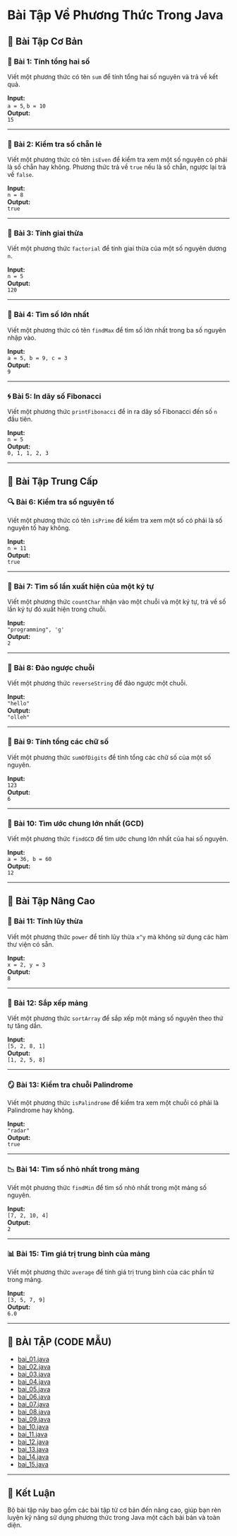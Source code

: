 # Bài Tập Về Phương Thức Trong Java

## 📘 Bài Tập Cơ Bản

### 🧮 **Bài 1: Tính tổng hai số**
Viết một phương thức có tên `sum` để tính tổng hai số nguyên và trả về kết quả.

**Input:**  
`a = 5`, `b = 10`  
**Output:**  
`15`

---

### 🔢 **Bài 2: Kiểm tra số chẵn lẻ**
Viết một phương thức có tên `isEven` để kiểm tra xem một số nguyên có phải là số chẵn hay không. Phương thức trả về `true` nếu là số chẵn, ngược lại trả về `false`.

**Input:**  
`n = 8`  
**Output:**  
`true`

---

### 🎯 **Bài 3: Tính giai thừa**
Viết một phương thức `factorial` để tính giai thừa của một số nguyên dương `n`.

**Input:**  
`n = 5`  
**Output:**  
`120`

---

### 🌟 **Bài 4: Tìm số lớn nhất**
Viết một phương thức có tên `findMax` để tìm số lớn nhất trong ba số nguyên nhập vào.

**Input:**  
`a = 5, b = 9, c = 3`  
**Output:**  
`9`

---

### 🌀 **Bài 5: In dãy số Fibonacci**
Viết một phương thức `printFibonacci` để in ra dãy số Fibonacci đến số `n` đầu tiên.

**Input:**  
`n = 5`  
**Output:**  
`0, 1, 1, 2, 3`

---

## 📗 Bài Tập Trung Cấp

### 🔍 **Bài 6: Kiểm tra số nguyên tố**
Viết một phương thức có tên `isPrime` để kiểm tra xem một số có phải là số nguyên tố hay không.

**Input:**  
`n = 11`  
**Output:**  
`true`

---

### 🔡 **Bài 7: Tìm số lần xuất hiện của một ký tự**
Viết một phương thức `countChar` nhận vào một chuỗi và một ký tự, trả về số lần ký tự đó xuất hiện trong chuỗi.

**Input:**  
`"programming", 'g'`  
**Output:**  
`2`

---

### 🔄 **Bài 8: Đảo ngược chuỗi**
Viết một phương thức `reverseString` để đảo ngược một chuỗi.

**Input:**  
`"hello"`  
**Output:**  
`"olleh"`

---

### 💯 **Bài 9: Tính tổng các chữ số**
Viết một phương thức `sumOfDigits` để tính tổng các chữ số của một số nguyên.

**Input:**  
`123`  
**Output:**  
`6`

---

### 📏 **Bài 10: Tìm ước chung lớn nhất (GCD)**
Viết một phương thức `findGCD` để tìm ước chung lớn nhất của hai số nguyên.

**Input:**  
`a = 36, b = 60`  
**Output:**  
`12`

---

## 📕 Bài Tập Nâng Cao

### 🧮 **Bài 11: Tính lũy thừa**
Viết một phương thức `power` để tính lũy thừa `x^y` mà không sử dụng các hàm thư viện có sẵn.

**Input:**  
`x = 2, y = 3`  
**Output:**  
`8`

---

### 🔀 **Bài 12: Sắp xếp mảng**
Viết một phương thức `sortArray` để sắp xếp một mảng số nguyên theo thứ tự tăng dần.

**Input:**  
`[5, 2, 8, 1]`  
**Output:**  
`[1, 2, 5, 8]`

---

### 🪞 **Bài 13: Kiểm tra chuỗi Palindrome**
Viết một phương thức `isPalindrome` để kiểm tra xem một chuỗi có phải là Palindrome hay không.

**Input:**  
`"radar"`  
**Output:**  
`true`

---

### 📉 **Bài 14: Tìm số nhỏ nhất trong mảng**
Viết một phương thức `findMin` để tìm số nhỏ nhất trong một mảng số nguyên.

**Input:**  
`[7, 2, 10, 4]`  
**Output:**  
`2`

---

### 📊 **Bài 15: Tìm giá trị trung bình của mảng**
Viết một phương thức `average` để tính giá trị trung bình của các phần tử trong mảng.

**Input:**  
`[3, 5, 7, 9]`  
**Output:**  
`6.0`

---

## 🤖 BÀI TẬP (CODE MẪU)

- [bai_01.java](./functions_methods/bai_01.java)
- [bai_02.java](./functions_methods/bai_02.java)
- [bai_03.java](./functions_methods/bai_03.java)
- [bai_04.java](./functions_methods/bai_04.java)
- [bai_05.java](./functions_methods/bai_05.java)
- [bai_06.java](./functions_methods/bai_06.java)
- [bai_07.java](./functions_methods/bai_07.java)
- [bai_08.java](./functions_methods/bai_08.java)
- [bai_09.java](./functions_methods/bai_09.java)
- [bai_10.java](./functions_methods/bai_10.java)
- [bai_11.java](./functions_methods/bai_11.java)
- [bai_12.java](./functions_methods/bai_12.java)
- [bai_13.java](./functions_methods/bai_13.java)
- [bai_14.java](./functions_methods/bai_14.java)
- [bai_15.java](./functions_methods/bai_15.java)


---

## 🎯 Kết Luận
Bộ bài tập này bao gồm các bài tập từ cơ bản đến nâng cao, giúp bạn rèn luyện kỹ năng sử dụng phương thức trong Java một cách bài bản và toàn diện.
